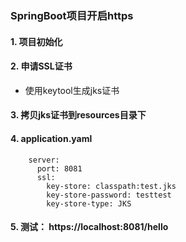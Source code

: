 ### SpringBoot项目开启https
#### 1. 项目初始化
#### 2. 申请SSL证书
* 使用keytool生成jks证书‌
#### 3. 拷贝jks证书到resources目录下
#### 4. application.yaml
```
    server:
      port: 8081
      ssl:
        key-store: classpath:test.jks
        key-store-password: testtest
        key-store-type: JKS
```
#### 5. 测试： https://localhost:8081/hello
